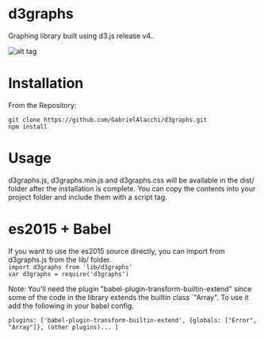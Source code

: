 # d3graphs

Graphing library built using d3.js release v4.*.*

![alt tag](https://s31.postimg.org/ir2upw9e3/screenshot.png)

# Installation

From the Repository:

`git clone https://github.com/GabrielAlacchi/d3graphs.git`<br>
`npm install`

# Usage

<p>d3graphs.js, d3graphs.min.js and d3graphs.css will be available in the dist/ folder after the installation is complete. You can copy the contents into your project folder and include them with a script tag. </p>

# es2015 + Babel

If you want to use the es2015 source directly, you can import from d3graphs.js from the lib/ folder. <br>
`import d3graphs from 'lib/d3graphs'`<br>
`var d3graphs = require('d3graphs')`
<p>Note: You'll need the plugin "babel-plugin-transform-builtin-extend" since some of the code in the library extends the builtin class `"Array". To use it add the following in your babel config.</p>

`plugins: ['babel-plugin-transform-builtin-extend', {globals: ["Error", "Array"]}, (other plugins)... ]`
